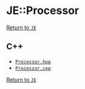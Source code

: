 # JE::Processor

[Return to `JE`](/docs/je.md)

## C++

- [`Processor.hpp`](/src/je/Processor.hpp)
- [`Processor.cpp`](/src/je/Processor.cpp)

[Return to `JE`](/docs/je.md)